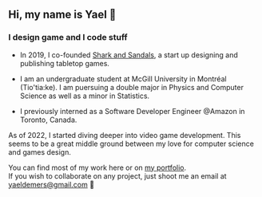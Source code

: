 ## Hi, my name is Yael 🤙
### I design game and I code stuff

- In 2019, I co-founded [Shark and Sandals](https://sharkandsandals.com/), a start up designing and publishing tabletop games.

- I am an undergraduate student at McGill University in Montréal (Tio'tia:ke). 
  I am puersuing a double major in Physics and Computer Science as well as a minor in Statistics. 

- I previously interned as a Software Developer Engineer @Amazon in Toronto, Canada.

As of 2022, I started diving deeper into video game development. 
This seems to be a great middle ground between my love for computer science and games design.

You can find most of my work here or on [my portfolio](https://yaeldemers.com/).  
If you wish to collaborate on any project, just shoot me an email at yaeldemers@gmail.com 🚀
